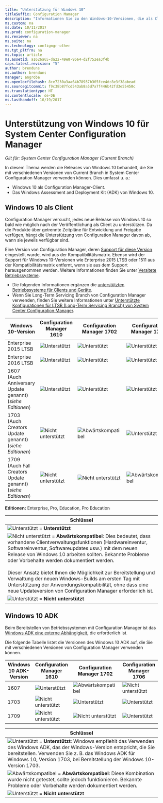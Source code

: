 ```yaml
---
title: "Unterstützung für Windows 10"
titleSuffix: Configuration Manager
description: "Informationen Sie zu den Windows-10-Versionen, die als Clients oder für OSD mit System Center Configuration Manager unterstützt werden."
ms.custom: na
ms.date: 10/11/2017
ms.prod: configuration-manager
ms.reviewer: na
ms.suite: na
ms.technology: configmgr-other
ms.tgt_pltfrm: na
ms.topic: article
ms.assetid: a1626a65-da22-49e0-9564-d2f752ea3f4b
caps.latest.revision: "5"
author: brenduns
ms.author: brenduns
manager: angrobe
ms.openlocfilehash: 8ce7230a3aa64b78937b305fee4dc8e3f38abead
ms.sourcegitcommit: f9c38b87fcd543ab8a5d7a7f446b42fd3e55450c
ms.translationtype: HT
ms.contentlocale: de-DE
ms.lasthandoff: 10/19/2017
---
```

# <a name="support-for-windows-10-for-system-center-configuration-manager"></a>Unterstützung von Windows 10 für System Center Configuration Manager  

*Gilt für: System Center Configuration Manager (Current Branch)*


 In diesem Thema werden die Releases von Windows 10 behandelt, die Sie mit verschiedenen Versionen von Current Branch in System Center Configuration Manager verwenden können. Dies umfasst u. a.:
 -  Windows 10 als Configuration Manager-Client.
 -  Das Windows Assessment and Deployment Kit (ADK) von Windows 10.

## <a name="windows-10-as-a-client"></a>Windows 10 als Client
Configuration Manager versucht, jedes neue Release von Windows 10 so bald wie möglich nach der Veröffentlichung als Client zu unterstützen. Da die Produkte über getrennte Zeitpläne für Entwicklung und Freigabe verfügen, hängt die Unterstützung von Configuration Manager davon ab, wann sie jeweils verfügbar sind.

Eine Version von Configuration Manager, deren [Support für diese Version](/sccm/core/servers/manage/current-branch-versions-supported) eingestellt wurde, wird aus der Kompatibilitätsmatrix. Ebenso wird der Support für Windows 10-Versionen wie Enterprise 2015 LTSB oder 1511 aus der Kompatibilitätsmatrix entfernt, wenn sie aus dem Support herausgenommen werden. Weitere Informationen finden Sie unter [Veraltete Betriebssysteme](/sccm/core/plan-design/changes/removed-and-deprecated-features#deprecated-operating-systems).

-   Die folgenden Informationen ergänzen die [unterstützten Betriebssysteme für Clients und Geräte](/sccm/core/plan-design/configs/supported-operating-systems-for-clients-and-devices).
-   Wenn Sie Long-Term Servicing Branch von Configuration Manager verwenden, finden Sie weitere Informationen unter [Unterstützte Konfigurationen für LTSB (Long-Term Servicing Branch) von System Center Configuration Manager](/sccm/core/understand/supported-configurations-for-ltsb).

|Windows 10-Version                    |Configuration Manager 1610          |    Configuration Manager 1702          |    Configuration Manager 1706 |
|---------------------|-----|-----|-----|
|Enterprise 2015 LTSB                   |![Unterstützt](media/green_check.png) |![Unterstützt](media/green_check.png) |![Unterstützt](media/green_check.png) |
|Enterprise 2016 LTSB                   |![Unterstützt](media/green_check.png) |![Unterstützt](media/green_check.png) |![Unterstützt](media/green_check.png) |
|1607   <br />(Auch Anniversary Update genannt)<br />(*siehe Editionen*)   |![Unterstützt](media/green_check.png) |![Unterstützt](media/green_check.png)            |![Unterstützt](media/green_check.png) |
|1703   <br />(Auch Creators Update genannt)<br />(*siehe Editionen*)      |![Nicht unterstützt](media/Red_X.png)   |![Abwärtskompatibel](media/blue_compat.png) |![Unterstützt](media/green_check.png) |
|1709   <br />(Auch Fall Creators Update genannt)<br />(*siehe Editionen*) |![Nicht unterstützt](media/Red_X.png)   |![Nicht unterstützt](media/Red_X.png)   |![Abwärtskompatibel](media/blue_compat.png) |



**Editionen:** Enterprise, Pro, Education, Pro Education   

|Schlüssel|
|--|
|![Unterstützt](media/green_check.png) = **Unterstützt**  |
|![Nicht unterstützt](media/blue_compat.png)  = **Abwärtskompatibel**: Dies bedeutet, dass vorhandene Clientverwaltungsfunktionen (Hardwareinventur, Softwareinventur, Softwareupdates usw.) mit dem neuen Release von Windows 10 arbeiten sollten. Bekannte Probleme oder Vorbehalte werden dokumentiert werden. <br><br>Dieser Ansatz bietet Ihnen die Möglichkeit zur Bereitstellung und Verwaltung der neuen Windows-Builds am ersten Tag mit Unterstützung der Anwendungskompatibilität, ohne dass eine neue Updateversion von Configuration Manager erforderlich ist. |
|![Unterstützt](media/Red_X.png) = **Nicht unterstützt**|


## <a name="windows-10-adk"></a>Windows 10 ADK
Beim Bereitstellen von Betriebssystemen mit Configuration Manager ist das [Windows ADK eine externe Abhängigkeit](/sccm/osd/plan-design/infrastructure-requirements-for-operating-system-deployment), die erforderlich ist.

Die folgende Tabelle listet die Versionen des Windows 10 ADK auf, die Sie mit verschiedenen Versionen von Configuration Manager verwenden können.

|Windows 10 ADK-Version  |Configuration Manager 1610 |Configuration Manager 1702   |Configuration Manager 1706 |
|--------------------|-----|-----|-----|
|1607  |![Unterstützt](media/green_check.png)           |![Abwärtskompatibel](media/blue_compat.png) |![Nicht unterstützt](media/Red_X.png)|
|1703  |![Nicht unterstützt](media/Red_X.png)             |![Unterstützt](media/green_check.png)            |![Unterstützt](media/green_check.png) |  
|1709  |![Nicht unterstützt](media/Red_X.png)             |![Nicht unterstützt](media/Red_X.png)              |![Unterstützt](media/green_check.png) |  

|Schlüssel|
|--|
|![Unterstützt](media/green_check.png) = **Unterstützt**: Windows empfiehlt das Verwenden des Windows ADK, das der Windows-Version entspricht, die Sie bereitstellen. Verwenden Sie z. B. das Windows ADK für Windows 10, Version 1703, bei Bereitstellung der Windows 10-Version 1703.  |
|![Abwärtskompatibel](media/blue_compat.png)  = **Abwärtskompatibel**: Diese Kombination wurde nicht getestet, sollte jedoch funktionieren. Bekannte Probleme oder Vorbehalte werden dokumentiert werden. |
|![Unterstützt](media/Red_X.png) = **Nicht unterstützt**|
